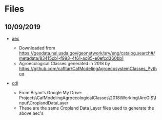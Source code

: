 # Files

## 10/09/2019

* [aec](aec)
  * Downloaded from https://geodata.nal.usda.gov/geonetwork/srv/eng/catalog.search#/metadata/83415cb1-f993-4f61-ac85-e0efcd360bb1
  * Agroecological Classes generated in 2018 by https://github.com/cafltar/CafModelingAgroecosystemClasses_Python

* [cdl](cdl)
  * From Bryan's Google My Drive: Projects\CafModelingAgroecologicalClasses\2018\Working\ArcGIS\Input\CroplandDataLayer
  * These are the same Cropland Data Layer files used to generate the above aec's
